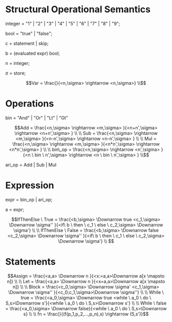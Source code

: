 # Structural Operational Semantics

integer = "1" | "2" | "3" | "4" | "5" | "6" | "7" | "8" | "9";


bool = "true" | "false";

c = statement | skip;

b = (evaluated expr) bool;

n = integer;

σ = store;

```math
Var = \frac{}{<n,\sigma> \rightarrow  <n,\sigma>} \\
```
# Operations
bin = "And" | "Or" | "Lt" | "Gt"
```math
Add = \frac{<n,\sigma> \rightarrow <m,\sigma> }{<n+n',\sigma> \rightarrow <n+n',\sigma> } \\ \\
Sub = \frac{<n,\sigma> \rightarrow <m,\sigma> }{<n-n',\sigma> \rightarrow <n-n',\sigma> } \\ \\
Mul = \frac{<n,\sigma> \rightarrow <m,\sigma> }{<n*n',\sigma> \rightarrow <n*n',\sigma> } \\ \\

bin\_op = \frac{<n,\sigma> \rightarrow <n',\sigma> }{<n \ bin \ n',\sigma> \rightarrow <n \ bin \  n',\sigma> } \\
```
ari_op = Add | Sub | Mul

# Expression

expr = bin_op | ari_op; 

a = expr;

```math
IfThenElse \ True = \frac{<b,\sigma> \Downarrow true <c_1,\sigma> \Downarrow \sigma'' }{<if\ b \ then \ c_1 \ else \ c_2,\sigma> \Downarrow \sigma'} \\ \\
IfThenElse \ False = \frac{<b,\sigma> \Downarrow false <c_2,\sigma> \Downarrow \sigma'' }{<if\ b \ then \ c_1 \ else \ c_2,\sigma> \Downarrow \sigma'} \\ 
```
# Statements

```math
Assign = \frac{<a,a> \Downarrow n }{<x:=a,a>\Downarrow a[x \mapsto n]} \\ \\
Let = \frac{<a,a> \Downarrow n }{<x=a,a>\Downarrow a[x \mapsto n]} \\ \\
Block = \frac{<c_0,\sigma> \Downarrow \sigma' <c_1,\sigma> \Downarrow \sigma'' }{<c_0;c_1,\sigma>\Downarrow \sigma''} \\ \\
While \ true = \frac{<a_0,\sigma> \Downarrow true <while \ a_0 \ do \ S,s>\Downarrow s'}{<while \ a_0 \ do \ S,s>\Downarrow s'} \\ \\
While \ false = \frac{<a_0,\sigma> \Downarrow false}{<while \ a_0 \ do \ S,s>\Downarrow s} \\ \\
fn = \frac{}{(f(p_1,p_2,...,p_n),s) \rightarrow (S,s')}
```
